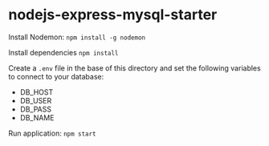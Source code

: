 # nodejs-express-mysql-starter

Install Nodemon: `npm install -g nodemon`

Install dependencies `npm install`

Create a `.env` file in the base of this directory and set the following variables to connect to your database:
- DB_HOST
- DB_USER
- DB_PASS
- DB_NAME

Run application: `npm start`
